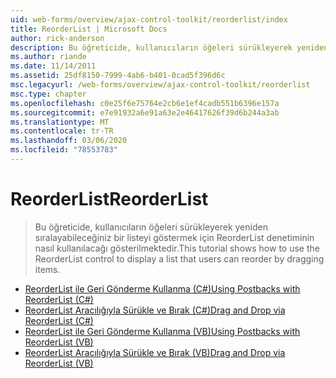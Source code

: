 ```yaml
---
uid: web-forms/overview/ajax-control-toolkit/reorderlist/index
title: ReorderList | Microsoft Docs
author: rick-anderson
description: Bu öğreticide, kullanıcıların öğeleri sürükleyerek yeniden sıralayabileceğiniz bir listeyi göstermek için ReorderList denetiminin nasıl kullanılacağı gösterilmektedir.
ms.author: riande
ms.date: 11/14/2011
ms.assetid: 25df8150-7999-4ab6-b401-0cad5f396d6c
msc.legacyurl: /web-forms/overview/ajax-control-toolkit/reorderlist
msc.type: chapter
ms.openlocfilehash: c0e25f6e75764e2cb6e1ef4cadb551b6396e157a
ms.sourcegitcommit: e7e91932a6e91a63e2e46417626f39d6b244a3ab
ms.translationtype: MT
ms.contentlocale: tr-TR
ms.lasthandoff: 03/06/2020
ms.locfileid: "78553783"
---
```

# <a name="reorderlist"></a><span data-ttu-id="8e8bf-103">ReorderList</span><span class="sxs-lookup"><span data-stu-id="8e8bf-103">ReorderList</span></span>

> <span data-ttu-id="8e8bf-104">Bu öğreticide, kullanıcıların öğeleri sürükleyerek yeniden sıralayabileceğiniz bir listeyi göstermek için ReorderList denetiminin nasıl kullanılacağı gösterilmektedir.</span><span class="sxs-lookup"><span data-stu-id="8e8bf-104">This tutorial shows how to use the ReorderList control to display a list that users can reorder by dragging items.</span></span>

- [<span data-ttu-id="8e8bf-105">ReorderList ile Geri Gönderme Kullanma (C#)</span><span class="sxs-lookup"><span data-stu-id="8e8bf-105">Using Postbacks with ReorderList (C#)</span></span>](using-postbacks-with-reorderlist-cs.md)
- [<span data-ttu-id="8e8bf-106">ReorderList Aracılığıyla Sürükle ve Bırak (C#)</span><span class="sxs-lookup"><span data-stu-id="8e8bf-106">Drag and Drop via ReorderList (C#)</span></span>](drag-and-drop-via-reorderlist-cs.md)
- [<span data-ttu-id="8e8bf-107">ReorderList ile Geri Gönderme Kullanma (VB)</span><span class="sxs-lookup"><span data-stu-id="8e8bf-107">Using Postbacks with ReorderList (VB)</span></span>](using-postbacks-with-reorderlist-vb.md)
- [<span data-ttu-id="8e8bf-108">ReorderList Aracılığıyla Sürükle ve Bırak (VB)</span><span class="sxs-lookup"><span data-stu-id="8e8bf-108">Drag and Drop via ReorderList (VB)</span></span>](drag-and-drop-via-reorderlist-vb.md)
